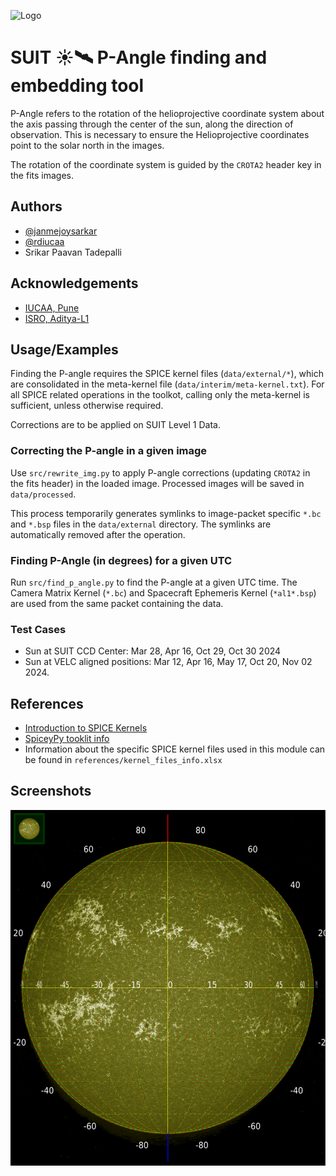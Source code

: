 ![Logo](https://suit.iucaa.in/sites/default/files/top_banner_compressed_2_1.png)
# SUIT ☀️🛰️ P-Angle finding and embedding tool
P-Angle refers to the rotation of the helioprojective coordinate system about the axis passing through the center of the sun, along the direction of observation.
This is necessary to ensure the Helioprojective coordinates point to the solar north in the images.

The rotation of the coordinate system is guided by the `CROTA2` header key in the fits images.
## Authors

- [@janmejoysarkar](https://github.com/janmejoysarkar)
- [@rdiucaa](https://github.com/rdiucaa)
- Srikar Paavan Tadepalli
## Acknowledgements

 - [IUCAA, Pune](https://www.iucaa.in)
 - [ISRO, Aditya-L1](https://www.isro.gov.in/Aditya_L1.html)



## Usage/Examples

Finding the P-angle requires the SPICE kernel files (`data/external/*`), which are consolidated in the meta-kernel file (`data/interim/meta-kernel.txt`).
For all SPICE related operations in the toolkot, calling only the meta-kernel is sufficient, unless otherwise required.

Corrections are to be applied on SUIT Level 1 Data.

### Correcting the P-angle in a given image
Use  `src/rewrite_img.py` to apply P-angle corrections (updating `CROTA2` in the fits header) in the loaded image. Processed images will be saved in `data/processed`.

This process temporarily generates symlinks to image-packet specific `*.bc` and `*.bsp` files in the `data/external` directory. The symlinks are automatically removed after the operation.

### Finding P-Angle (in degrees) for a given UTC
Run `src/find_p_angle.py` to find the P-angle at a given UTC time. The Camera Matrix Kernel (`*.bc`) and Spacecraft Ephemeris Kernel (`*al1*.bsp`) are used from the same packet containing the data.

### Test Cases
- Sun at SUIT CCD Center: Mar 28, Apr 16, Oct 29, Oct 30 2024
- Sun at VELC aligned positions: Mar 12, Apr 16, May 17, Oct 20, Nov 02 2024.


## References
- [Introduction to SPICE Kernels](https://naif.jpl.nasa.gov/pub/naif/toolkit_docs/Tutorials/pdf/individual_docs/12_intro_to_kernels.pdf)
- [SpiceyPy tooklit info](https://spiceypy.readthedocs.io/en/stable/documentation.html)
- Information about the specific SPICE kernel files used in this module can be found in `references/kernel_files_info.xlsx`

## Screenshots
![Example of P-angle implementation- Comparison with AIA 1600 coordinates](./README_files/example.gif)
